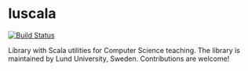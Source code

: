 # luscala

[![Build Status](https://travis-ci.org/lunduniversity/cslib-scala.svg?branch=master)](https://travis-ci.org/lunduniversity/cslib-scala)

Library with Scala utilities for Computer Science teaching. The library is maintained by Lund University, Sweden. Contributions are welcome! 
